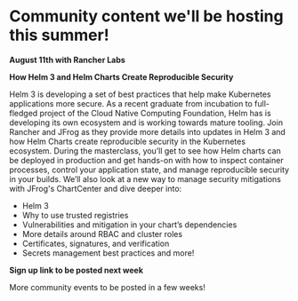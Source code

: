 # Community content we'll be hosting this summer!

**August 11th with Rancher Labs**

**How Helm 3 and Helm Charts Create Reproducible Security**

Helm 3 is developing a set of best practices that help make Kubernetes applications more secure. As a recent graduate from incubation to full-fledged project of the Cloud Native Computing Foundation, Helm has is developing its own ecosystem and is working towards mature tooling. Join Rancher and JFrog as they provide more details into updates in Helm 3 and how Helm Charts create reproducible security in the Kubernetes ecosystem. During the masterclass, you’ll get to see how Helm charts can be deployed in production and get hands-on with how to inspect container processes, control your application state, and manage reproducible security in your builds. We’ll also look at a new way to manage security mitigations with JFrog's ChartCenter and dive deeper into:

* Helm 3
* Why to use trusted registries
* Vulnerabilities and mitigation in your chart’s dependencies
* More details around RBAC and cluster roles
* Certificates, signatures, and verification
* Secrets management best practices and more!

**Sign up link to be posted next week**

More community events to be posted in a few weeks!
